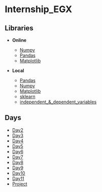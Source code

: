 ﻿# Internship_EGX

## Libraries

-  **Online**

   -  [Numpy](https://numpy.org/)
   -  [Pandas](https://pandas.pydata.org/)
   -  [Matplotlib](https://matplotlib.org/)

-  **Local**
   -  [Pandas](pandas.md)
   -  [Numpy](numpy.md)
   -  [Matplotlib](matplotlib.md)
   -  [sklearn](Day6/sklearn.md)
   -  [independent\_&_dependent_variables](/Day6/independent_&_dependent_variable.md)

## Days


-  [Day2](Day2)
-  [Day3](Day3)
-  [Day4](Day4)
-  [Day5](Day5)
-  [Day6](Day6)
-  [Day7](Day7)
-  [Day8](Day8)
-  [Day9](Day9)
-  [Day10](Day10)
-  [Day11](Day11)
-  [Project](project/crop_predictor)
